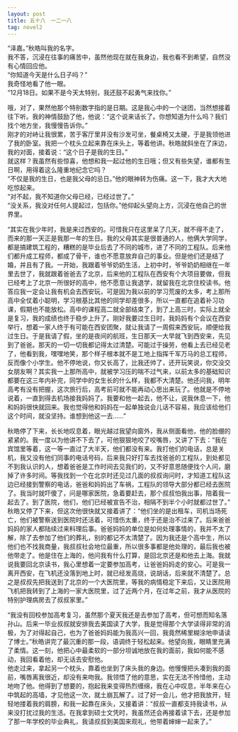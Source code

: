 ```yaml
---
layout: post
title: 五十八　一二一八
tag: novel2
---
```


 “泽嘉。”秋皓叫我的名字。<br />
我不答，沉浸在往事的痛苦中，虽然他现在就在我身边，我也看不到希望，自然没有心情回应他。<br />
“你知道今天是什么日子吗？”<br />
我奇怪地看了他一眼。<br />
“12月18日。如果不是今天太特别，我还鼓不起勇气来找你。”

哦，对了，果然他那个特别数字指的是日期。这是我心中的一个谜团，当然想接着往下听。我的神情鼓励了他，他说：“这个说来话长了。你想知道为什么吗？我们找个地方坐，我慢慢告诉你。”<br />
刚才的对峙让我很累，苦于客厅里并没有沙发可坐，餐桌椅又太硬，于是我领他进了我的卧室。我把一个枕头立起来靠在床头上，等着他讲。秋皓就斜坐在了床边，我的对面，接着说：“这个日子是我的生日。”<br />
就这样？我虽然有些惊喜，他想和我一起过他的生日哦；但又有些失望，谁都有生日啊，用得着这么隆重地纪念它吗？<br />
“不仅是我的生日，也是我父母的忌日。”他的眼神转为伤痛。这一下，我才大大地吃惊起来。<br />
“对不起，我不知道你父母已经，已经过世了。”<br />
“没关系，我没对任何人提起过，包括你。”他仰起头望向上方，沉浸在他自己的世界里。

“其实在我少年时，我是来过西安的。可惜我只在这里呆了几天，就不得不走了，而来的那一天正是我那一年的生日。我的父母其实是很普通的人，他俩大学同学，都是搞建筑工程的，糟糕的是毕业后去了不同的城市，进了不同的工程队。后来他们都升成工程师，都成了骨干，谁也不愿意放弃自己的事业。但是他们还是结了婚，并且有了我。一开始，我跟着爷爷奶奶生活，上初中时，爷爷奶奶相继在一年里去世了，我就跟着爸爸去了北京，后来他的工程队在西安有个大项目要做，但我已经考上了北京一所很好的高中，他不愿意让我退学，就留我在北京住校读书。他答应我一定会让我有机会去西安玩，可是因为我以前的学习荒废的太多，考上那所高中全仗着小聪明，学习根基比其他的同学却差很多，所以一直都在追着补习功课，假期也不能放松。高中的课程高二就全部结束了，到了上高三时，实际上就全是复习，我的成绩也终于稳步上升了。刚好我要过生日时，我妈妈有个会议在西安举行，想着一家人终于有可能在西安团聚，就让我请了一周假来西安玩，顺便给我过生日。于是我请了假，坐的是夜间的航班，生日那天一大早就飞到西安来，先见到了爸爸。那天的一切一切我都记得太过清楚。可能过于操劳，他看上去已经见老了，他看到我，嘿嘿地笑，那个样子根本就不是工地上指挥千军万马的总工程师，反而像个小学生。他不停地说，你又长高了，比我还帅了，还开玩笑说，你交没交女朋友啊？其实我一上那所高中，就被学习压的喘不过气来，以前太多的基础知识都要在这三年内补完，同学中的女生长的什么样，我都不大清楚。他还问我，明年高考有没有把握，这次旅行后，高考前可就不能再动心思出来玩了。他就是不停地说着，一直到得去机场接我妈妈了。我要和他一起去，他不让，说我休息一下，他和妈妈很快就回来。我也觉得他和妈妈在一起单独说会儿话不容易，我应该给他们这个时间，就没坚持。谁想到他这一去……”

秋皓停了下来，长长地叹息着，眼光越过我望向窗外，我从侧面看他，他的脸绷的紧紧的。我一度以为他讲不下去了，可他狠狠地咬了咬嘴唇，又讲了下去：“我在宾馆里等着，这一等一直过了大半天，他们都没有来。我打他们的电话，总是关机，我又没有他们同事的电话号码，后来我只好打车去找爸爸的工程队，到处都见不到我认识的人，想着爸爸是工作时间去见我们的，又不好意思随便找个人问，磨掉了许多时间。等我找到一个在北京时还见过几面的叔叔询问时，才知道工程队这边已经接到警察的电话，爸爸和妈妈出了车祸，工程队的领导大部分都已经去医院了。我当时就吓傻了，问是哪家医院，急着要赶去，那个叔叔怕我出事，陪着我一起去了。到了医院，他们，他们已经被宣告不治，相隔不到半个小时就都过世了。”<br />
秋皓又停了下来，但这次他很快就又接着讲了：“他们坐的是出租车，司机当场死亡，他们被警察送到医院时还活着，可惜伤太重，终于还是治不过来了。后来爸爸妈妈的家人都陆续过来料理后事。爸爸妈妈的单位是如何处理事情的，我并不太了解，除了去参加了他们的葬礼，别的都记不太清楚了。因为我还是个高中生，所以他们也不找我商量，我叔叔社会地位最重，所以很多事都是他处理的，最后我也被他带走了。他是住在上海的，他问我有什么打算，是回北京还是和他去上海。我就说我要回北京读书，我心里想着一定要参加高考，让爸爸妈妈走的安心。可是我一离开西安，在飞机还没落到地上时，就已经发高烧，说胡话，后来就不清楚了。总之是叔叔先把我送到了北京的一个大医院里，等我的病情稳定下来后，又让医院用飞机把我转到了上海的一家大医院里，过了近两个月，在过年之前，我才从医院的特别护理病房去了叔叔家里。”

“我没有回校参加高考复习，虽然那个夏天我还是去参加了高考，但可想而知名落孙山。后来一毕业叔叔就安排我去美国读了大学，我是觉得那个大学读得非常的消极，为了对得起自己，也为了爸爸妈妈能为我高兴一回，我竟然稀里糊涂地申请读了博士。”秋皓讲完了最沉重的那一段，语调终于轻松起来。他望向我，眼睛里充满了柔情。这一刻，他把心中最柔软的一部分坦诚地放在我的面前，我如何能不感动，我回看着他，却无话去安慰他。<br />
他走过来，拿起另一个枕头，靠着也坐到了床头我的身边。他慢慢把头凑到我的面前，嘴唇离我很近，却没有来吻我。我领悟了他的意思，实在无法不怜惜他，主动地吻了他。他得到了想要的，抱起我来变得热烈缠绵，我在心中叹息，半年来在心中筑起的高墙，才见他这一次，就土崩瓦解了。过了好一会儿，他才把我放开，轻轻地搂着我的肩膀，和我一起靠在床头，又接着讲：“叔叔一直都支持我读书，从来没打扰过我的生活。在我拿到硕士文凭时，我虽然还会再接着读下去，还是参加了那一年学校的毕业典礼，我请叔叔到美国来观礼，他带着婶婶一起来了。”

